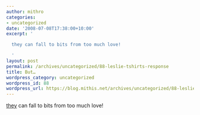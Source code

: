 ```yaml
---
author: mithro
categories:
- uncategorized
date: '2008-07-08T17:38:00+10:00'
excerpt: '

  they can fall to bits from too much love!

  '
layout: post
permalink: /archives/uncategorized/88-leslie-tshirts-response
title: But…
wordpress_category: uncategorized
wordpress_id: 88
wordpress_url: https://blog.mithis.net/archives/uncategorized/88-leslie-tshirts-response
---
```


<div ><p><a href="http://www.hawthornlandings.org/2008/07/maybe-i-will-try-this-twitter-thing.html">they</a> can fall to bits from too much love!</p></div>